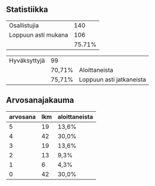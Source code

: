 ## Statistiikka

|                     |        |
| ------------------- | ------ |
| Osallistujia        | 140    |
| Loppuun asti mukana | 106    |
|                     | 75.71% |

|              |        |                          |
| ------------ | ------ | ------------------------ |
| Hyväksyttyjä | 99     |                          |
|              | 70,71% | Aloittaneista            |
|              | 75,71% | Loppuun asti jatkaneista |

## Arvosanajakauma

| arvosana | lkm | aloittaneista |
| -------- | --- | ------------- |
| 5        | 19  | 13,6%         |
| 4        | 42  | 30,0%         |
| 3        | 19  | 13,6%         |
| 2        | 13  | 9,3%          |
| 1        | 6   | 4,3%          |
| 0        | 42  | 30,0%         |
